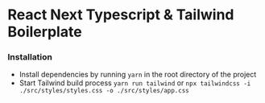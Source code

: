 # React Next Typescript & Tailwind Boilerplate

### Installation

- Install dependencies by running `yarn` in the root directory of the project
- Start Tailwind build process `yarn run tailwind` or `npx tailwindcss -i ./src/styles/styles.css -o ./src/styles/app.css`
